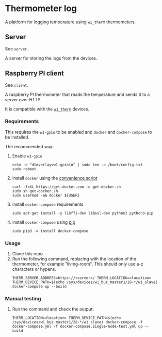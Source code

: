 # Thermometer log

A platform for logging temperature using `w1_therm` thermometers.

## Server

See `server`.

A server for storing the logs from the devices.

## Raspberry PI client

See `client`.

A raspberry PI thermometer that reads the temperature and sends it to
a server over HTTP.

It is compatible with the [`w1_therm`] devices.

### Requirements

This requires the `w1-gpio` to be enabled and `docker` and `docker-compose` to be installed.

The recommended way:
1. Enable `w1-gpio`
   ```
   echo -e "dtoverlay=w1-gpio\n" | sudo tee -a /boot/config.txt
   sudo reboot
   ```
2. Install `docker` using the [convenience script]
   ```
   curl -fsSL https://get.docker.com -o get-docker.sh
   sudo sh get-docker.sh
   sudo usermod -aG docker ${USER}
   ```
3. Install `docker-compose` requirements
   ```
   sudo apt-get install -y libffi-dev libssl-dev python3 python3-pip
   ```
4. Install `docker-compose` using [pip]
   ```
   sudo pip3 -v install docker-compose
   ```

### Usage

1. Clone this repo
2. Run the following command, replacing <location> with the location of the thermometer, for example "living-room". This should only use a-z characters or hypens.
   ```
   THERM_SERVER_ADDRESS=https://<server>/ THERM_LOCATION=<location> THERM_DEVICE_PATH=$(echo /sys/devices/w1_bus_master1/28-*/w1_slave) docker-compose up --build
   ```

### Manual testing

1. Run the command and check the output:
   ```
   THERM_LOCATION=<location> THERM_DEVICE_PATH=$(echo /sys/devices/w1_bus_master1/28-*/w1_slave) docker-compose -f docker-compose.yml -f docker-compose.single-node-test.yml up --build
   ```

[`w1_therm`]: https://www.kernel.org/doc/Documentation/w1/slaves/w1_therm
[convenience script]: https://docs.docker.com/engine/install/debian/#install-using-the-convenience-script
[pip]: https://docs.docker.com/compose/install/#install-using-pip
